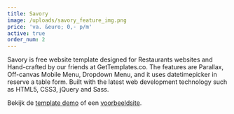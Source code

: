 ```yaml
---
title: Savory
image: /uploads/savory_feature_img.png
price: 'va. &euro; 0,- p/m'
active: true
order_num: 2
---
```


Savory is free website template designed for Restaurants websites and Hand-crafted by our friends at GetTemplates.co. The features are Parallax, Off-canvas Mobile Menu, Dropdown Menu, and it uses datetimepicker in reserve a table form. Built with the latest web development technology such as HTML5, CSS3, jQuery and Sass.

Bekijk de [template demo](http://demo.gettemplates.co/savory/) of een [voorbeeldsite](http://white-car.cloudvent.net/).